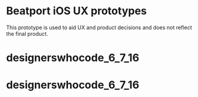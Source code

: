 Beatport iOS UX prototypes
===========

This prototype is used to aid UX and product decisions and does not reflect the final product.
# designerswhocode_6_7_16
# designerswhocode_6_7_16
